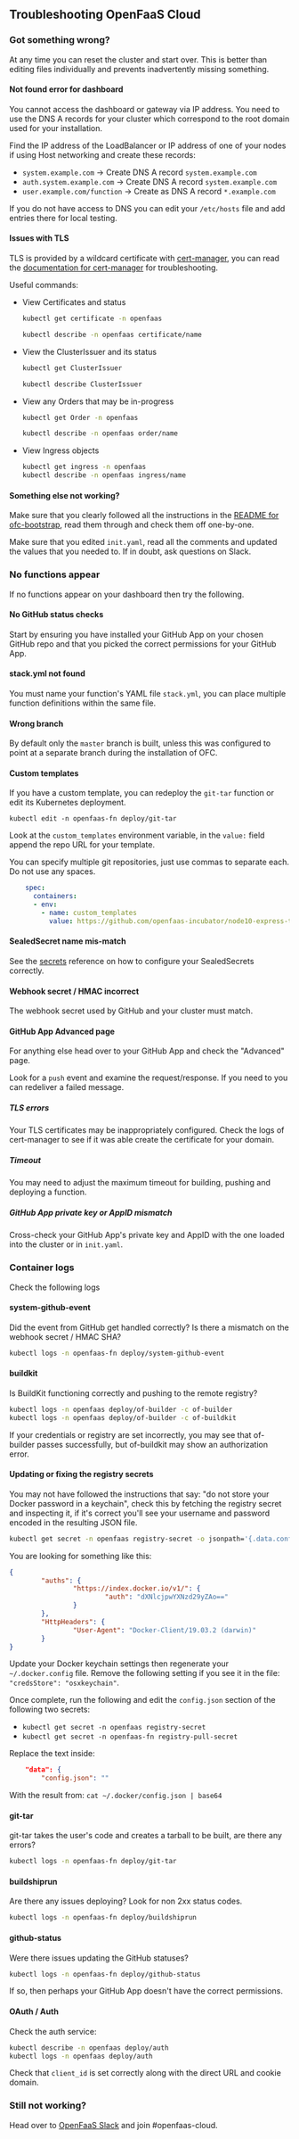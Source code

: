 ## Troubleshooting OpenFaaS Cloud

### Got something wrong?

At any time you can reset the cluster and start over. This is better than editing files individually and prevents inadvertently missing something.

#### Not found error for dashboard

You cannot access the dashboard or gateway via IP address. You need to use the DNS A records for your cluster which correspond to the root domain used for your installation.

Find the IP address of the LoadBalancer or IP address of one of your nodes if using Host networking and create these records:

* `system.example.com` -> Create DNS A record `system.example.com`
* `auth.system.example.com` -> Create DNS A record `system.example.com`
* `user.example.com/function` -> Create as DNS A record `*.example.com`

If you do not have access to DNS you can edit your `/etc/hosts` file and add entries there for local testing.

#### Issues with TLS

TLS is provided by a wildcard certificate with [cert-manager](https://cert-manager.readthedocs.io/en/latest/), you can read the [documentation for cert-manager](https://cert-manager.readthedocs.io/en/latest/) for troubleshooting.

Useful commands:

* View Certificates and status

  ```sh
  kubectl get certificate -n openfaas

  kubectl describe -n openfaas certificate/name
  ```

* View the ClusterIssuer and its status

  ```sh
  kubectl get ClusterIssuer

  kubectl describe ClusterIssuer
  ```


* View any Orders that may be in-progress

  ```sh
  kubectl get Order -n openfaas

  kubectl describe -n openfaas order/name
  ```

* View Ingress objects

  ```sh
  kubectl get ingress -n openfaas
  kubectl describe -n openfaas ingress/name
  ```

#### Something else not working?

Make sure that you clearly followed all the instructions in the [README for ofc-bootstrap](https://github.com/openfaas-incubator/ofc-bootstrap/blob/master/README.md), read them through and check them off one-by-one.

Make sure that you edited `init.yaml`, read all the comments and updated the values that you needed to. If in doubt, ask questions on Slack.

### No functions appear

If no functions appear on your dashboard then try the following.

#### No GitHub status checks

Start by ensuring you have installed your GitHub App on your chosen GitHub repo and that you picked the correct permissions for your GitHub App.

#### stack.yml not found

You must name your function's YAML file `stack.yml`, you can place multiple function definitions within the same file.

#### Wrong branch

By default only the `master` branch is built, unless this was configured to point at a separate branch during the installation of OFC.

#### Custom templates

If you have a custom template, you can redeploy the `git-tar` function or edit its Kubernetes deployment.

```
kubectl edit -n openfaas-fn deploy/git-tar
```

Look at the `custom_templates` environment variable, in the `value:` field append the repo URL for your template.

You can specify multiple git repositories, just use commas to separate each. Do not use any spaces.

```yaml
    spec:
      containers:
      - env:
        - name: custom_templates
          value: https://github.com/openfaas-incubator/node10-express-template.git,https://github.com/openfaas-incubator/ruby-http
```

#### SealedSecret name mis-match

See the [secrets](https://github.com/openfaas/openfaas-cloud/tree/master/docs#sealedsecret-support) reference on how to configure your SealedSecrets correctly.

#### Webhook secret / HMAC incorrect

The webhook secret used by GitHub and your cluster must match.

#### GitHub App Advanced page

For anything else head over to your GitHub App and check the "Advanced" page.

Look for a `push` event and examine the request/response. If you need to you can redeliver a failed message.

##### TLS errors

Your TLS certificates may be inappropriately configured. Check the logs of cert-manager to see if it was able create the certificate for your domain.

##### Timeout

You may need to adjust the maximum timeout for building, pushing and deploying a function.

##### GitHub App private key or AppID mismatch

Cross-check your GitHub App's private key and AppID with the one loaded into the cluster or in `init.yaml`.

### Container logs

Check the following logs

#### system-github-event

Did the event from GitHub get handled correctly? Is there a mismatch on the webhook secret / HMAC SHA?

```sh
kubectl logs -n openfaas-fn deploy/system-github-event
```

#### buildkit

Is BuildKit functioning correctly and pushing to the remote registry?

```sh
kubectl logs -n openfaas deploy/of-builder -c of-builder
kubectl logs -n openfaas deploy/of-builder -c of-buildkit
```

If your credentials or registry are set incorrectly, you may see that of-builder passes successfully, but of-buildkit may show an authorization error.

#### Updating or fixing the registry secrets

You may not have followed the instructions that say: "do not store your Docker password in a keychain", check this by fetching the registry secret and inspecting it, if it's correct you'll see your username and password encoded in the resulting JSON file.

```sh
kubectl get secret -n openfaas registry-secret -o jsonpath='{.data.config\.json}'|base64 --decode
```

You are looking for something like this:

```json
{
        "auths": {
                "https://index.docker.io/v1/": {
                        "auth": "dXNlcjpwYXNzd29yZAo=="
                }
        },
        "HttpHeaders": {
                "User-Agent": "Docker-Client/19.03.2 (darwin)"
        }
}
```

Update your Docker keychain settings then regenerate your `~/.docker.config` file. Remove the following setting if you see it in the file: `	"credsStore": "osxkeychain"`.

Once complete, run the following and edit the `config.json` section of the following two secrets:

* `kubectl get secret -n openfaas registry-secret`
* `kubectl get secret -n openfaas-fn registry-pull-secret`

Replace the text inside:

```json
    "data": {
        "config.json": ""
```

With the result from: `cat ~/.docker/config.json | base64`

#### git-tar

git-tar takes the user's code and creates a tarball to be built, are there any errors?

```sh
kubectl logs -n openfaas-fn deploy/git-tar
```

#### buildshiprun

Are there any issues deploying? Look for non 2xx status codes.

```sh
kubectl logs -n openfaas-fn deploy/buildshiprun
```

#### github-status

Were there issues updating the GitHub statuses?

```sh
kubectl logs -n openfaas-fn deploy/github-status
```

If so, then perhaps your GitHub App doesn't have the correct permissions.

#### OAuth / Auth

Check the auth service:

```sh
kubectl describe -n openfaas deploy/auth
kubectl logs -n openfaas deploy/auth
```

Check that `client_id` is set correctly along with the direct URL and cookie domain.

### Still not working?

Head over to [OpenFaaS Slack](/community/) and join #openfaas-cloud.